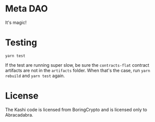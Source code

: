 # Meta DAO

It's magic! 

# Testing
```
yarn test
```

If the test are running super slow, be sure the `contracts-flat` contract artifacts are not in the `artifacts` folder.
When that's the case, run `yarn rebuild` and `yarn test` again.

# License

The Kashi code is licensed from BoringCrypto and is licensed only to Abracadabra.
